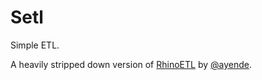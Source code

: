 # Setl
Simple ETL.

A heavily stripped down version of [RhinoETL](https://github.com/ayende/rhino-etl)
by [@ayende](https://github.com/ayende).
